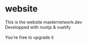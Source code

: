 # website
 
This is the website masternetwork.dev <br>
Developped with nuxtjs & vuetify<br>
<br>
You're free to upgrade it 
